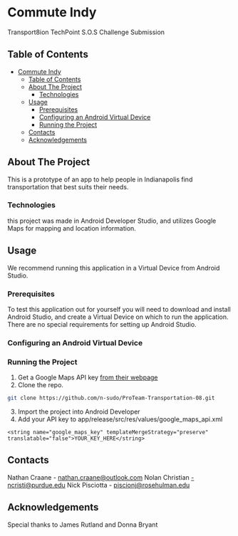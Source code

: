 # Commute Indy
Transport8ion TechPoint S.O.S Challenge Submission 

<!-- TABLE OF CONTENTS -->
## Table of Contents
- [Commute Indy](#commute-indy)
  - [Table of Contents](#table-of-contents)
  - [About The Project](#about-the-project)
    - [Technologies](#technologies)
  - [Usage](#usage)
    - [Prerequisites](#prerequisites)
    - [Configuring an Android Virtual Device](#configuring-an-android-virtual-device)
    - [Running the Project](#running-the-project)
  - [Contacts](#contacts)
  - [Acknowledgements](#acknowledgements)

<!-- ABOUT THE PROJECT -->
## About The Project

This is a prototype of an app to help people in Indianapolis find transportation that best suits their needs. 

### Technologies
this project was made in Android Developer Studio, and utilizes Google Maps for mapping and location information. 

<!-- USAGE -->
## Usage

We recommend running this application in a Virtual Device from Android Studio.

### Prerequisites

To test this application out for yourself you will need to download and install Android Studio, and create a Virtual Device on which to run the application. There are no special requirements for setting up Android Studio. 

### Configuring an Android Virtual Device

### Running the Project

1. Get a Google Maps API key [from their webpage](https://developers.google.com/maps/documentation/javascript/get-api-key)
2. Clone the repo.
```sh
git clone https://github.com/n-sudo/ProTeam-Transportation-08.git
```
3. Import the project into Android Developer
4. Add your API key to app/release/src/res/values/google_maps_api.xml
```
<string name="google_maps_key" templateMergeStrategy="preserve" translatable="false">YOUR_KEY_HERE</string>
```

<!-- CONTACT -->
## Contacts

Nathan Craane - nathan.craane@outlook.com
Nolan Christian -ncristi@purdue.edu 
Nick Pisciotta - piscionj@rosehulman.edu 


<!-- ACKNOWLEDGEMENTS -->
## Acknowledgements

Special thanks to James Rutland and Donna Bryant 